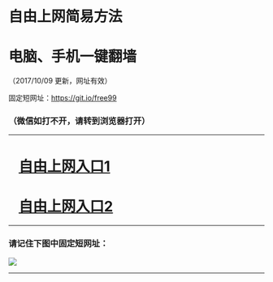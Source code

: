 ﻿# 自由上网简易方法

# 电脑、手机一键翻墙

（2017/10/09 更新，网址有效）

固定短网址：https://git.io/free99

### （微信如打不开，请转到浏览器打开）


***





# &nbsp;&nbsp; <a href="http://ft2867817565.fwq-tz-1001.info/fwqtz01.html?t=100900113752 " target="_blank">自由上网入口1</a>
# &nbsp;&nbsp; <a href="http://ft183427366.fwq-tz-1002.info/fwqtz02.html?t=100900116021 " target="_blank">自由上网入口2</a>
***

### 请记住下图中固定短网址：

<img src="https://s3-us-west-2.amazonaws.com/fwq-1001/yjfq-20170905okok.png" /> 


***


